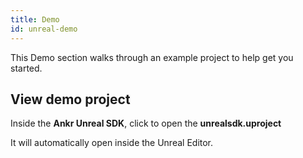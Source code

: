 ```yaml
---
title: Demo
id: unreal-demo
---
```


This Demo section walks through an example project to help get you started. 

## View demo project

Inside the **Ankr Unreal SDK**, click to open the **unrealsdk.uproject**

It will automatically open inside the Unreal Editor.